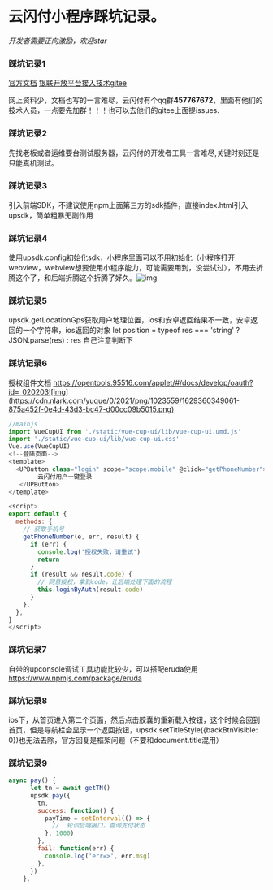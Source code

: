 # 云闪付小程序踩坑记录。
*开发者需要正向激励，欢迎star*
### 踩坑记录1 

[官方文档](https://opentools.95516.com/applet/#/)
[银联开放平台接入技术gitee](https://gitee.com/openunionpay)

网上资料少，文档也写的一言难尽，云闪付有个qq群**457767672**，里面有他们的技术人员，一点要先加群！！！也可以去他们的gitee上面提issues.

### 踩坑记录2 

先找老板或者运维要台测试服务器，云闪付的开发者工具一言难尽,关键时刻还是只能真机测试。

### 踩坑记录3 

引入前端SDK，不建议使用npm上面第三方的sdk插件，直接index.html引入upsdk，简单粗暴无副作用<script type="text/javascript" src="https://open.95516.com/s/open/js/upsdk.js"></script>

### 踩坑记录4 

使用upsdk.config初始化sdk，小程序里面可以不用初始化（小程序打开webview，webview想要使用小程序能力，可能需要用到，没尝试过），不用去折腾这个了，和后端折腾这个折腾了好久。![img](https://cdn.nlark.com/yuque/0/2021/png/1023559/1629360349028-06c662ff-f78a-43fa-a10f-37bd9f8a52bf.png)

### 踩坑记录5

upsdk.getLocationGps获取用户地理位置，ios和安卓返回结果不一致，安卓返回的一个字符串，ios返回的对象 let position = typeof res === 'string' ? JSON.parse(res) : res 自己注意判断下

### 踩坑记录6

授权组件文档 https://opentools.95516.com/applet/#/docs/develop/oauth?id=_020203![img](https://cdn.nlark.com/yuque/0/2021/png/1023559/1629360349061-875a452f-0e4d-43d3-bc47-d00cc09b5015.png)

```javascript
//mainjs
import VueCupUI from './static/vue-cup-ui/lib/vue-cup-ui.umd.js'
import './static/vue-cup-ui/lib/vue-cup-ui.css'
Vue.use(VueCupUI)
<!--登陆页面-->
<template>
  <UPButton class="login" scope="scope.mobile" @click="getPhoneNumber">
        云闪付用户一键登录
   </UPButton>
</template>

<script>
export default {
  methods: {
    // 获取手机号
    getPhoneNumber(e, err, result) {
      if (err) {
        console.log('授权失败，请重试')
        return
      }
      if (result && result.code) {
        // 同意授权，拿到code，让后端处理下面的流程
        this.loginByAuth(result.code)
      }
    },
  },
}
</script>
```

### 踩坑记录7

自带的upconsole调试工具功能比较少，可以搭配eruda使用 https://www.npmjs.com/package/eruda



### 踩坑记录8

ios下，从首页进入第二个页面，然后点击胶囊的重新载入按钮，这个时候会回到首页，但是导航栏会显示一个返回按钮，upsdk.setTitleStyle({backBtnVisible: 0})也无法去除，官方回复是框架问题（不要和document.title混用）



### 踩坑记录9

```javascript
async pay() {
      let tn = await getTN()
      upsdk.pay({
        tn,
        success: function() {
          payTime = setInterval(() => {
            //  轮训后端接口，查询支付状态
          }, 1000)
        },
        fail: function(err) {
          console.log('err=>', err.msg)
        },
      })
    },
```
